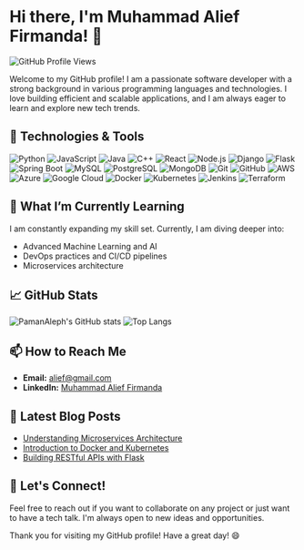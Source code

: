 # Hi there, I'm Muhammad Alief Firmanda! 👋

![GitHub Profile Views](https://komarev.com/ghpvc/?username=PamanAleph&color=green)

Welcome to my GitHub profile! I am a passionate software developer with a strong background in various programming languages and technologies. I love building efficient and scalable applications, and I am always eager to learn and explore new tech trends.

## 🔧 Technologies & Tools

![Python](https://img.shields.io/badge/Python-3776AB?style=for-the-badge&logo=python&logoColor=white)
![JavaScript](https://img.shields.io/badge/JavaScript-F7DF1E?style=for-the-badge&logo=javascript&logoColor=black)
![Java](https://img.shields.io/badge/Java-007396?style=for-the-badge&logo=java&logoColor=white)
![C++](https://img.shields.io/badge/C++-00599C?style=for-the-badge&logo=cplusplus&logoColor=white)
![React](https://img.shields.io/badge/React-20232A?style=for-the-badge&logo=react&logoColor=61DAFB)
![Node.js](https://img.shields.io/badge/Node.js-339933?style=for-the-badge&logo=nodedotjs&logoColor=white)
![Django](https://img.shields.io/badge/Django-092E20?style=for-the-badge&logo=django&logoColor=white)
![Flask](https://img.shields.io/badge/Flask-000000?style=for-the-badge&logo=flask&logoColor=white)
![Spring Boot](https://img.shields.io/badge/Spring_Boot-6DB33F?style=for-the-badge&logo=springboot&logoColor=white)
![MySQL](https://img.shields.io/badge/MySQL-4479A1?style=for-the-badge&logo=mysql&logoColor=white)
![PostgreSQL](https://img.shields.io/badge/PostgreSQL-336791?style=for-the-badge&logo=postgresql&logoColor=white)
![MongoDB](https://img.shields.io/badge/MongoDB-47A248?style=for-the-badge&logo=mongodb&logoColor=white)
![Git](https://img.shields.io/badge/Git-F05032?style=for-the-badge&logo=git&logoColor=white)
![GitHub](https://img.shields.io/badge/GitHub-181717?style=for-the-badge&logo=github&logoColor=white)
![AWS](https://img.shields.io/badge/AWS-232F3E?style=for-the-badge&logo=amazonaws&logoColor=white)
![Azure](https://img.shields.io/badge/Azure-0078D4?style=for-the-badge&logo=microsoftazure&logoColor=white)
![Google Cloud](https://img.shields.io/badge/Google_Cloud-4285F4?style=for-the-badge&logo=googlecloud&logoColor=white)
![Docker](https://img.shields.io/badge/Docker-2496ED?style=for-the-badge&logo=docker&logoColor=white)
![Kubernetes](https://img.shields.io/badge/Kubernetes-326CE5?style=for-the-badge&logo=kubernetes&logoColor=white)
![Jenkins](https://img.shields.io/badge/Jenkins-D24939?style=for-the-badge&logo=jenkins&logoColor=white)
![Terraform](https://img.shields.io/badge/Terraform-7B42BC?style=for-the-badge&logo=terraform&logoColor=white)

## 🌱 What I’m Currently Learning

I am constantly expanding my skill set. Currently, I am diving deeper into:

- Advanced Machine Learning and AI
- DevOps practices and CI/CD pipelines
- Microservices architecture

## 📈 GitHub Stats

![PamanAleph's GitHub stats](https://github-readme-stats.vercel.app/api?username=PamanAleph&show_icons=true&theme=radical)
![Top Langs](https://github-readme-stats.vercel.app/api/top-langs/?username=PamanAleph&layout=compact&theme=radical)

## 📫 How to Reach Me

- **Email:** [alief@gmail.com](mailto:alief@gmail.com)
- **LinkedIn:** [Muhammad Alief Firmanda](https://www.linkedin.com/in/muhammad-alief-firmanda/)

## 📝 Latest Blog Posts

<!-- BLOG-POST-LIST:START -->
- [Understanding Microservices Architecture](https://medium.com/@alief/microservices-architecture)
- [Introduction to Docker and Kubernetes](https://medium.com/@alief/docker-kubernetes)
- [Building RESTful APIs with Flask](https://medium.com/@alief/restful-apis-flask)
<!-- BLOG-POST-LIST:END -->

## 🤝 Let's Connect!

Feel free to reach out if you want to collaborate on any project or just want to have a tech talk. I'm always open to new ideas and opportunities.

Thank you for visiting my GitHub profile! Have a great day! 😄

